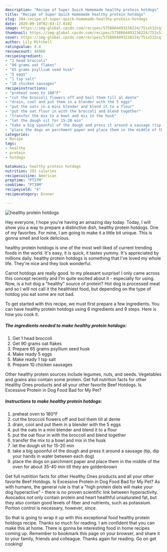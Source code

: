 ```yaml
---
description: "Recipe of Super Quick Homemade healthy protein hotdogs"
title: "Recipe of Super Quick Homemade healthy protein hotdogs"
slug: 284-recipe-of-super-quick-homemade-healthy-protein-hotdogs
date: 2020-09-10T02:03:17.010Z
image: https://img-global.cpcdn.com/recipes/5758664493236224/751x532cq70/healthy-protein-hotdogs-recipe-main-photo.jpg
thumbnail: https://img-global.cpcdn.com/recipes/5758664493236224/751x532cq70/healthy-protein-hotdogs-recipe-main-photo.jpg
cover: https://img-global.cpcdn.com/recipes/5758664493236224/751x532cq70/healthy-protein-hotdogs-recipe-main-photo.jpg
author: Lily Mitchell
ratingvalue: 4.4
reviewcount: 46960
recipeingredient:
- "1 head broccoli"
- "90 grams oat flakes"
- "65 grams psyllium seed husk"
- "5 eggs"
- "1 tsp salt"
- "10 chicken sausages"
recipeinstructions:
- "preheat oven to 180°F"
- "cut the broccoli flowers off and boil them till al dente"
- "drain, cool and put them in a blender with the 5 eggs"
- "put the oats in a mini blender and blend it to a flour"
- "put the oat flour in with the broccoli and blend together"
- "transfer the mix to a bowl and mix in the husk"
- "let the dough sit for 15-20 min"
- "take a big spoonful of the dough and press it around a sausage (tip, dip your hands in water between each dog)"
- "place the dogs on parchment paper and place them in the middle of the oven for about 35-40 min till they are goldenbrown"
categories:
- Recipe
tags:
- healthy
- protein
- hotdogs

katakunci: healthy protein hotdogs 
nutrition: 291 calories
recipecuisine: American
preptime: "PT27M"
cooktime: "PT39M"
recipeyield: "4"
recipecategory: Dinner

---
```



![healthy protein hotdogs](https://img-global.cpcdn.com/recipes/5758664493236224/751x532cq70/healthy-protein-hotdogs-recipe-main-photo.jpg)

Hey everyone, I hope you're having an amazing day today. Today, I will show you a way to prepare a distinctive dish, healthy protein hotdogs. One of my favorites. For mine, I am going to make it a little bit unique. This is gonna smell and look delicious.

healthy protein hotdogs is one of the most well liked of current trending foods in the world. It's easy, it is quick, it tastes yummy. It's appreciated by millions daily. healthy protein hotdogs is something that I've loved my whole life. They're nice and they look wonderful.

Carrot hotdogs are really good. to my pleasant surprise! I only came across this concept recently and I&#39;m quite excited about it - especially for using. Now, is a hot dog a &#34;healthy&#34; source of protein? Hot dog is processed meat and so I will not call it the healthiest food, but depending on the type of hotdog you eat some are not bad.


To get started with this recipe, we must first prepare a few ingredients. You can have healthy protein hotdogs using 6 ingredients and 9 steps. Here is how you cook it.

<!--inarticleads1-->

##### The ingredients needed to make healthy protein hotdogs:

1. Get 1 head broccoli
1. Get 90 grams oat flakes
1. Prepare 65 grams psyllium seed husk
1. Make ready 5 eggs
1. Make ready 1 tsp salt
1. Prepare 10 chicken sausages


Other healthy protein sources include legumes, nuts, and seeds. Vegetables and grains also contain some protein. Get full nutrition facts for other Healthy Ones products and all your other favorite Beef Hotdogs. Is Excessive Protein in Dog Food Bad for My Pet? 

<!--inarticleads2-->

##### Instructions to make healthy protein hotdogs:

1. preheat oven to 180°F
1. cut the broccoli flowers off and boil them till al dente
1. drain, cool and put them in a blender with the 5 eggs
1. put the oats in a mini blender and blend it to a flour
1. put the oat flour in with the broccoli and blend together
1. transfer the mix to a bowl and mix in the husk
1. let the dough sit for 15-20 min
1. take a big spoonful of the dough and press it around a sausage (tip, dip your hands in water between each dog)
1. place the dogs on parchment paper and place them in the middle of the oven for about 35-40 min till they are goldenbrown


Get full nutrition facts for other Healthy Ones products and all your other favorite Beef Hotdogs. Is Excessive Protein in Dog Food Bad for My Pet? As with humans, the general rule is that a &#34;high protein diets will make your dog hyperactive&#34; - there is no proven scientific link between hyperactivity. Avocados not only contain protein and heart healthful unsaturated fat, but they also contain good levels of fiber and nutrients, such as potassium. Portion control is necessary, however, since. 

So that is going to wrap it up with this exceptional food healthy protein hotdogs recipe. Thanks so much for reading. I am confident that you can make this at home. There is gonna be interesting food in home recipes coming up. Remember to bookmark this page on your browser, and share it to your family, friends and colleague. Thanks again for reading. Go on get cooking!
